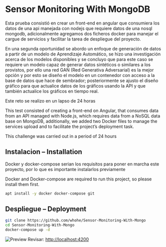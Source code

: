 
# Sensor Monitoring With MongoDB
Esta prueba consistió en crear un front-end en angular que consumiera los datos de una api manejada con nodejs que requiere datos de una nosql mongodb, adicionalmente agregamos dos ficheros docker para manejar el cargue de servicios y facilitar la tarea de despliegue del proyecto.

En una segunda oportunidad se abordo un enfoque de generación de datos a partir de un modelo de Aprendizaje Automático, se hizo una investigación acerca de los modelos disponibles y se concluyo que para este caso se requiere un modelo capaz de generar datos sintéticos o similares a los provistos, por ello una red GAN (Red Generativa Adversarial) es la mejor opción y por esto se diseño el modelo en un contenedor con acceso a la base de datos que hace de sembrador; posteriormente se ajusto el diseño gráfico para que actualice datos de los gráficos usando la API y que también actualice los gráficos en tiempo real. 

Este reto se realizo en un lapso de 24 horas

This test consisted of creating a front-end on Angular, that consumes data from an API managed with Node.js, which requires data from a NoSQL data base on MongoDB, additionally, we added two Docker files to manage the services upload and to facilitate the project’s deployment task. 

This challenge was carried out in a period of 24 hours


## Instalacion – Installation 

Docker y docker-compose serian los requisitos para poner en marcha este proyecto, por lo que es importante instalarlos previamente

Docker and Docker-compose are required to run this project, so please install them first. 

```bash
apt install -y docker docker-compose git 
```

## Despliegue – Deployment

```bash 
git clone https://github.com/whohe/Sensor-Monitoring-With-Mongo
cd Sensor-Monitoring-With-Mongo
docker-compose up -d
```
![Preview](demo.gif?raw=true "Example")
Revisar: [http://localhost:4200](http://localhost:4200)

